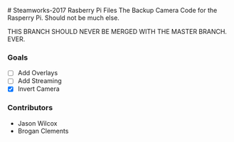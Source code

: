 
﻿# Steamworks-2017 Rasberry Pi Files
The Backup Camera Code for the Rasperry Pi. Should not be much else.

THIS BRANCH SHOULD NEVER BE MERGED WITH THE MASTER BRANCH. EVER.

### Goals
 - [ ] Add Overlays
 - [ ] Add Streaming
 - [X] Invert Camera

### Contributors
 * Jason Wilcox
 * Brogan Clements

